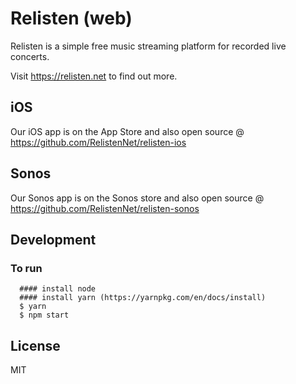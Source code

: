# Relisten (web)

Relisten is a simple free music streaming platform for recorded live concerts.

Visit https://relisten.net to find out more.

## iOS
Our iOS app is on the App Store and also open source @ https://github.com/RelistenNet/relisten-ios

## Sonos
Our Sonos app is on the Sonos store and also open source @ https://github.com/RelistenNet/relisten-sonos

## Development

### To run
```
  #### install node
  #### install yarn (https://yarnpkg.com/en/docs/install)
  $ yarn
  $ npm start
```

## License
MIT

